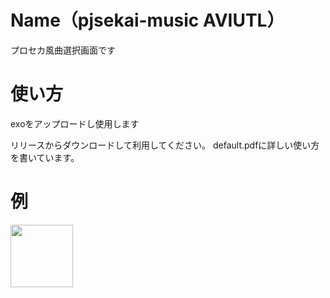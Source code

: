 # Name（pjsekai-music AVIUTL）

プロセカ風曲選択画面です
# 使い方

exoをアップロードし使用します

リリースからダウンロードして利用してください。
default.pdfに詳しい使い方を書いています。

# 例

<img src="" width="100">

